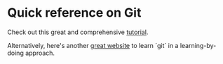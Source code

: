 # Quick reference on Git
Check out this great and comprehensive [tutorial](https://git-scm.com/book/en/v2).

Alternatively, here's another [great website](https://learngitbranching.js.org/) to learn ´git´ in a learning-by-doing approach.  
